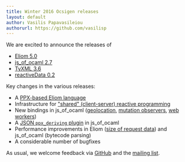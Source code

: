 ```yaml
---
title: Winter 2016 Ocsigen releases
layout: default
author: Vasilis Papavasileiou
authorurl: https://github.com/vasilisp
---
```


We are excited to announce the releases of

- [Eliom 5.0](https://github.com/ocsigen/eliom/releases/tag/5.0.0)
- [js_of_ocaml 2.7](https://github.com/ocsigen/js_of_ocaml/releases/tag/2.7)
- [TyXML 3.6](https://github.com/ocsigen/tyxml/releases/tag/3.6.0)
- [reactiveData 0.2](https://github.com/ocsigen/reactiveData/releases/tag/0.2)

Key changes in the various releases:

- A [PPX-based Eliom
  language](http://ocsigen.org/eliom/5.0/manual/ppx-syntax)
- Infrastructure for ["shared" (client-server) reactive
  programming](http://ocsigen.org/eliom/5.0/manual/clientserver-react)
- New bindings in js_of_ocaml
  ([geolocation](http://ocsigen.org/js_of_ocaml/2.7/api/Geolocation),
  [mutation
  observers](http://ocsigen.org/js_of_ocaml/2.7/api/MutationObserver),
  [web workers](http://ocsigen.org/js_of_ocaml/2.7/api/Worker))
- A [JSON `ppx_deriving`
  plugin](https://github.com/ocsigen/js_of_ocaml/pull/364) in
  js_of_ocaml
- Performance improvements in Eliom ([size of request
  data](https://github.com/ocsigen/eliom/pull/236)) and js_of_ocaml
  (bytecode parsing)
- A considerable number of bugfixes

As usual, we welcome feedback via
[GitHub](https://github.com/ocsigen) and the [mailing
list](https://sympa.inria.fr/sympa/subscribe/ocsigen).

